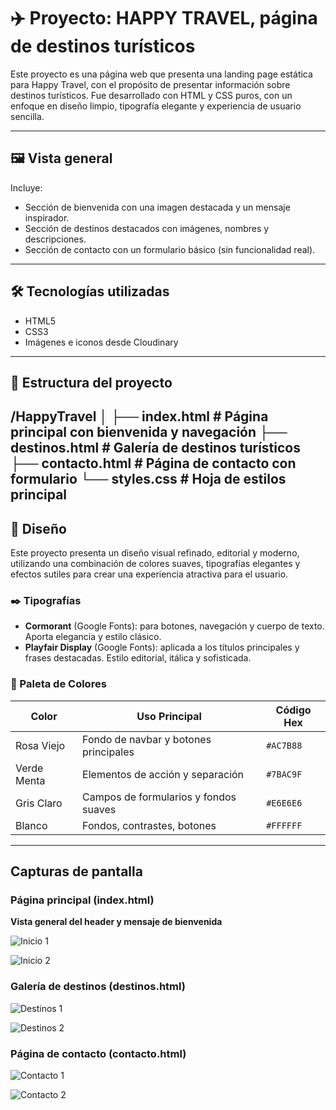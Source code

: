 # ✈️ Proyecto: HAPPY TRAVEL, página de destinos turísticos

Este proyecto es una página web que presenta una landing page estática para Happy Travel, con el propósito de presentar información sobre destinos turísticos. Fue desarrollado con HTML y CSS puros, con un enfoque en diseño limpio, tipografía elegante y experiencia de usuario sencilla.

---

## 🖼️ Vista general

Incluye:
- Sección de bienvenida con una imagen destacada y un mensaje inspirador.
- Sección de destinos destacados con imágenes, nombres y descripciones.
- Sección de contacto con un formulario básico (sin funcionalidad real).
---

## 🛠️ Tecnologías utilizadas

- HTML5
- CSS3
- Imágenes e iconos desde Cloudinary
---

## 📁 Estructura del proyecto

/HappyTravel
│
├── index.html # Página principal con bienvenida y navegación
├── destinos.html # Galería de destinos turísticos
├── contacto.html # Página de contacto con formulario
└── styles.css # Hoja de estilos principal
---

## 🎨 Diseño

Este proyecto presenta un diseño visual refinado, editorial y moderno, utilizando una combinación de colores suaves, tipografías elegantes y efectos sutiles para crear una experiencia atractiva para el usuario.

### ✒️ Tipografías

- **Cormorant** (Google Fonts): para botones, navegación y cuerpo de texto. Aporta elegancia y estilo clásico.
- **Playfair Display** (Google Fonts): aplicada a los títulos principales y frases destacadas. Estilo editorial, itálica y sofisticada.

### 🎨 Paleta de Colores

| Color           | Uso Principal                        | Código Hex  |
|----------------|--------------------------------------|-------------|
| Rosa Viejo     | Fondo de navbar y botones principales| `#AC7B88`   |
| Verde Menta    | Elementos de acción y separación     | `#7BAC9F`   |
| Gris Claro     | Campos de formularios y fondos suaves| `#E6E6E6`   |
| Blanco         | Fondos, contrastes, botones          | `#FFFFFF`   |
---

## Capturas de pantalla

### Página principal (index.html)

**Vista general del header y mensaje de bienvenida**

![Inicio 1](screenshots/index-1.png)

![Inicio 2](screenshots/index-2.png)

### Galería de destinos (destinos.html)

![Destinos 1](screenshots/destinos-1.png)

![Destinos 2](screenshots/destinos-2.png)

### Página de contacto (contacto.html)

![Contacto 1](screenshots/contacto-1.png)

![Contacto 2](screenshots/contacto-2.png)






